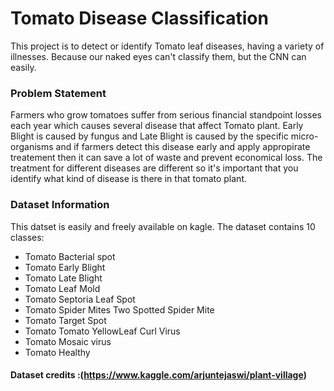 # Tomato Disease Classification
This project is to detect or identify Tomato leaf diseases, having a variety of illnesses. Because our naked eyes can't classify them, but the CNN can easily.


### Problem Statement
Farmers who grow tomatoes suffer from serious financial standpoint losses each year which causes several disease that affect Tomato plant. Early Blight is caused by fungus and Late Blight is caused by the specific micro-organisms and if farmers detect this disease early and apply appropirate treatement then it can save a lot of waste and prevent economical loss. 
The treatment for different diseases are different so it's important that you identify what kind of disease is there in that tomato plant.

### Dataset Information
This datset is easily and freely available on kagle. 
The dataset contains 10 classes:
  - Tomato Bacterial spot
  - Tomato Early Blight
  - Tomato Late Blight
  - Tomato Leaf Mold
  - Tomato Septoria Leaf Spot
  - Tomato Spider Mites Two Spotted Spider Mite
  - Tomato Target Spot
  - Tomato Tomato YellowLeaf Curl Virus
  - Tomato Mosaic virus
  - Tomato Healthy
 
 #### Dataset credits :(https://www.kaggle.com/arjuntejaswi/plant-village)
